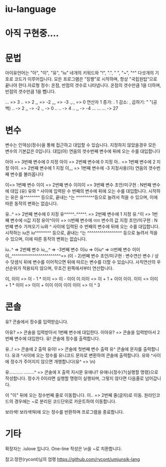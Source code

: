 # iu-language

# 아직 구현중....

# 문법 
아이유언어는 "아", "이", "유", "iu" 네개의 키워드와 "!", ".", " ", "~", "^" 다섯개의 기호로 코드가 이루어집니다. 모든 프로그램은 "징짱"로 시작하며, 항상 "국힙원탑"으로 끝나야 한다.자료형
정수: 온점, 반점의 갯수로 나타냅니다. 온점의 갯수만큼 1을 더하며, 반점의 갯수만큼 1을 뺍니다.

... => 3
.. => 2
,, => -2
,,, => -3
.,., => 0
연산자
1 증가: .
1 감소: ,
곱하기: " "(공백)
.. -> 2
,, -> -2
., -> 0
.. .. -> 4
.. ,, -> -4
... ... ... -> 27
# 변수
변수는 인덱싱(정수)을 통해 접근하고 대입할 수 있습니다. 지정하지 않았을경우 모든 변수의 기본값은 0입니다. 대입(아)
연음의 갯수번째 변수에 뒤에 오는 수를 대입합니다

아아 => 3번째 변수에 0 지정
아이 => 2번째 변수에 0 지정
아.. => 1번째 변수에 2 지정
아이. => 2번째 변수에 1 지정
이,,, => 1번째 변수에 -3 지정사용(이)
연음의 갯수번째 변수를 불러옵니다

이=> 1번째 변수 이이 => 2번째 변수
이이이 => 3번째 변수
초안/미구현 : N번째 변수에 대입 (유)
유와 ^ 사이에 입력된 수 번째의 변수에 뒤에 오는 수를 대입합니다. 시작하는 유은 유^^^^^^^^ 등으로, 끝내는 ^는  ^^^^^^^^^등으로 늘려서 적을 수 있으며, 이에 따른 동작의 변화는 없습니다.

유..^ => 2번째 변수에 0 지정
유^^^^^..^^^^^. => 2번째 변수에 1 지정
유.^이 => 1번쨰 변수에 `이`값 지정
유이^이이 => `이`번째 변수에 `이이` 변수의 값 지정
초안/미구현 : N번쨰 변수 가져오기
iu와 ^ 사이에 입력된 수 번째의 변수에 뒤에 오는 수를 대입합니다. 시작하는 iu은 iu^^^^^^^^ 등으로, 끝내는 ^는 ^^^^^^^^^^^^^^^^^ 등으로 늘려서 적을 수 있으며, 이에 따른 동작의 변화는 없습니다.

iu..^ => 2번째 변수
iu,,,^ => -3번째 변수
이iu => 이iu^ => `이`번째 변수
이이이,,^^^^^^^^^^^^^^^^^^^^^^^^=> (이 - 2)번째 변수
초안/미구현 : 변수연산
변수 / 상수 덧셈식 뒤에 변수를 이어적으면 뒤에 따르는 변수를 더할 수 있습니다. 사칙연산의 우선순위가 적용되지 않으며, 무조건 왼쪽에서부터 연산합니다.

이, 이이 => 이 - 1 * 이이 => 이 - 이이
이.이이 => 이 + 1 + 이이
이이. 이이 => 이이 + 1 * 이이 => 이이 + 이이
이이  이이  이이  => 이 ^ 3
# 콘솔
유?
콘솔에서 정수를 입력받습니다.

아유? => 콘솔을 입력받아서 1번째 변수에 대입한다.
이아유? => 콘솔을 입력받아서 2번째 변수에 대입한다.
유!
콘솔에 정수를 출력합니다.

유..! => 콘솔에 2 출력
유이! => 콘솔에 첫번째 변수 출력
유^
콘솔에 문자를 출력합니다. 유과 ^사이에 오는 정수를 유니코드 문자로 변환하여 콘솔에 출력합니다. 유와 ^사이에 정수가 주어지지 않으면 개행합니다(유^ => \n)

유........... ........^ => 콘솔에 X 출력
지시문
유애나?
유애나{정수}?{실행할 명령}으로 작성합니다. 정수가 0이라면 실행할 명령이 실행되며, 그렇지 않다면 다음줄로 넘어갑니다.

이
"이" 뒤에 오는 정수번째 줄로 이동합니다. 이.. => 2번째 줄(글자)로 이동. 원라인코드의 경우에는 ~로 분리된 코드단위로 카운트하여 이동합니다.

보라색!
보라색!뒤에 오는 정수를 반환하며 프로그램을 종료합니다.

# 기타
확장자는 .iulove 입니다.
One-line 작성은 \n을 ~로 치환합니다.

참고:정한(rycont)님의 엄랭 https://github.com/rycont/umjunsik-lang 
